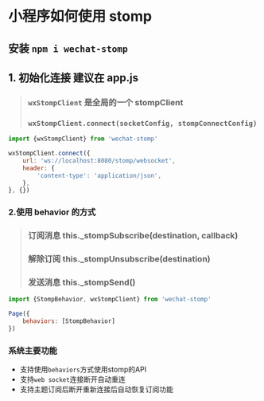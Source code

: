 # 小程序如何使用 stomp

## 安装 `npm i wechat-stomp`

## 1. 初始化连接 建议在 app.js

> ### `wxStompClient` 是全局的一个 stompClient
> ### `wxStompClient.connect(socketConfig, stompConnectConfig)`
>

```js
import {wxStompClient} from 'wechat-stomp'

wxStompClient.connect({
    url: 'ws://localhost:8080/stomp/websocket',
    header: {
        'content-type': 'application/json',
    },
}, {})
```

### 2.使用 behavior 的方式

> ### 订阅消息 this._stompSubscribe(destination, callback)
> ### 解除订阅 this._stompUnsubscribe(destination)
> ### 发送消息 this._stompSend()
>

```js
import {StompBehavior, wxStompClient} from 'wechat-stomp'

Page({
    behaviors: [StompBehavior]
})
```

### 系统主要功能

- 支持使用`behaviors`方式使用stomp的API
- 支持`web socket`连接断开自动重连
- 支持主题订阅后断开重新连接后自动恢复订阅功能
